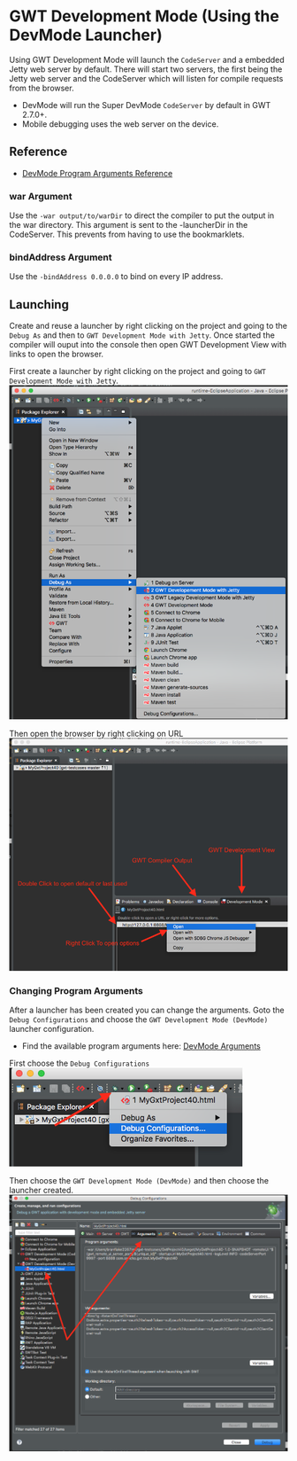 # GWT Development Mode (Using the DevMode Launcher)
Using GWT Development Mode will launch the `CodeServer` and a embedded Jetty web server by default.
There will start two servers, the first being the Jetty web server and the CodeServer which will listen 
for compile requests from the browser.      

* DevMode will run the Super DevMode `CodeServer` by default in GWT 2.7.0+.
* Mobile debugging uses the web server on the device.

## Reference

* [DevMode Program Arguments Reference](../../gwt/launchers/DevMode.html)

### war Argument
Use the `-war output/to/warDir` to direct the compiler to put the output in the war directory. 
This argument is sent to the -launcherDir in the CodeServer.
This prevents from having to use the bookmarklets.

### bindAddress Argument
Use the `-bindAddress 0.0.0.0` to bind on every IP address.


## Launching
Create and reuse a launcher by right clicking on the project and going to the `Debug As` and then to `GWT Development Mode with Jetty`.
Once started the compiler will ouput into the console then open GWT Development View with links to open the browser.

First create a launcher by right clicking on the project and going to `GWT Development Mode with Jetty`.
<img src="images/DevModeShortcut.png" />

Then open the browser by right clicking on URL
<img src="images/GWTDevelopmentView.png" />


### Changing Program Arguments
After a launcher has been created you can change the arguments. 
Goto the `Debug Configurations` and choose the `GWT Development Mode (DevMode)` launcher configuration.

* Find the available program arguments here: [DevMode Arguments](../../gwt/launchers/DevMode.html)

First choose the `Debug Configurations`
<img src="images/DebugConfigurations.png" />

Then choose the `GWT Development Mode (DevMode)` and then choose the launcher created.
<img src="images/DevModeGwtSettings.png" />
